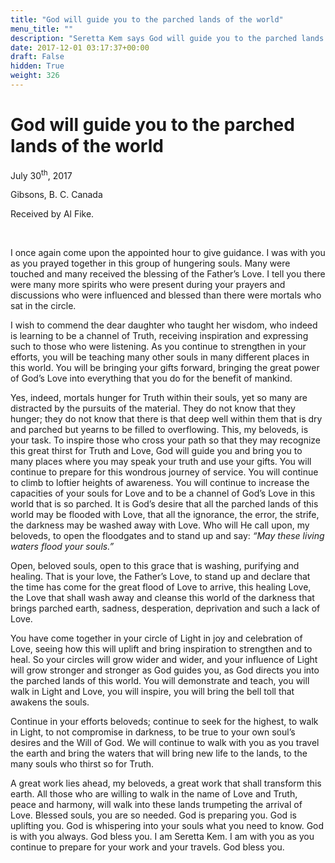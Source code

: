 ```yaml
---
title: "God will guide you to the parched lands of the world"
menu_title: ""
description: "Seretta Kem says God will guide you to the parched lands of the world"
date: 2017-12-01 03:17:37+00:00
draft: False
hidden: True
weight: 326
---
```

# God will guide you to the parched lands of the world

July 30<sup>th</sup>, 2017

Gibsons, B. C. Canada

Received by Al Fike.

 

I once again come upon the appointed hour to give guidance. I was with you as you prayed together in this group of hungering souls. Many were touched and many received the blessing of the Father’s Love. I tell you there were many more spirits who were present during your prayers and discussions who were influenced and blessed than there were mortals who sat in the circle.

I wish to commend the dear daughter who taught her wisdom, who indeed is learning to be a channel of Truth, receiving inspiration and expressing such to those who were listening. As you continue to strengthen in your efforts, you will be teaching many other souls in many different places in this world. You will be bringing your gifts forward, bringing the great power of God’s Love into everything that you do for the benefit of mankind. 

Yes, indeed, mortals hunger for Truth within their souls, yet so many are distracted by the pursuits of the material. They do not know that they hunger; they do not know that there is that deep well within them that is dry and parched but yearns to be filled to overflowing. This, my beloveds, is your task. To inspire those who cross your path so that they may recognize this great thirst for Truth and Love, God will guide you and bring you to many places where you may speak your truth and use your gifts. You will continue to prepare for this wondrous journey of service. You will continue to climb to loftier heights of awareness. You will continue to increase the capacities of your souls for Love and to be a channel of God’s Love in this world that is so parched. It is God’s desire that all the parched lands of this world may be flooded with Love, that all the ignorance, the error, the strife, the darkness may be washed away with Love. Who will He call upon, my beloveds, to open the floodgates and to stand up and say: *“May these living waters flood your souls.”* 

Open, beloved souls, open to this grace that is washing, purifying and healing. That is your love, the Father’s Love, to stand up and declare that the time has come for the great flood of Love to arrive, this healing Love, the Love that shall wash away and cleanse this world of the darkness that brings parched earth, sadness, desperation, deprivation and such a lack of Love. 

You have come together in your circle of Light in joy and celebration of Love, seeing how this will uplift and bring inspiration to strengthen and to heal. So your circles will grow wider and wider, and your influence of Light will grow stronger and stronger as God guides you, as God directs you into the parched lands of this world. You will demonstrate and teach, you will walk in Light and Love, you will inspire, you will bring the bell toll that awakens the souls.

Continue in your efforts beloveds; continue to seek for the highest, to walk in Light, to not compromise in darkness, to be true to your own soul’s desires and the Will of God. We will continue to walk with you as you travel the earth and bring the waters that will bring new life to the lands, to the many souls who thirst so for Truth. 

A great work lies ahead, my beloveds, a great work that shall transform this earth. All those who are willing to walk in the name of Love and Truth, peace and harmony, will walk into these lands trumpeting the arrival of Love. Blessed souls, you are so needed. God is preparing you. God is uplifting you. God is whispering into your souls what you need to know. God is with you always. 
God bless you. I am Seretta Kem. I am with you as you continue to prepare for your work and your travels. God bless you.